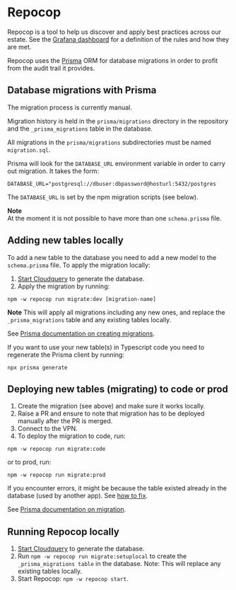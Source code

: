 # Repocop

Repocop is a tool to help us discover and apply best practices across our estate. See the [Grafana dashboard](https://metrics.gutools.co.uk/d/2uaV8PiIz/repocop?orgId=1) for a definition of the rules and how they are met.

Repocop uses the [Prisma](https://www.prisma.io) ORM for database migrations in order to profit from the audit
trail it provides.

## Database migrations with Prisma

The migration process is currently manual.

Migration history is held in the `prisma/migrations` directory in the repository and the `_prisma_migrations` table in the
database.

All migrations in the `prisma/migrations` subdirectories must be named `migration.sql`.

Prisma will look for the `DATABASE_URL` environment variable in order to carry out migration. It takes the form:

```
DATABASE_URL="postgresql://dbuser:dbpassword@hosturl:5432/postgres
```

The `DATABASE_URL` is set by the npm migration scripts (see below).

**Note**  
At the moment it is not possible to have more than
one `schema.prisma` file.

## Adding new tables locally

To add a new table to the database you need to add a new model to the `schema.prisma` file. To apply the migration locally:

1. [Start Cloudquery](../../packages/cloudquery/README.md) to generate the database.
2. Apply the migration by running:
```
npm -w repocop run migrate:dev [migration-name]
```

**Note**
This will apply all migrations including any new ones, and replace the `_prisma_migrations` table and any existing tables locally.

See [Prisma documentation on creating migrations](https://www.prisma.io/docs/guides/migrate/developing-with-prisma-migrate#create-migrations).

If you want to use your new table(s) in Typescript code you need to regenerate the Prisma client by running:

```
npx prisma generate
```

## Deploying new tables (migrating) to code or prod

1. Create the migration (see above) and make sure it works locally.
2. Raise a PR and ensure to note that migration has to be deployed manually after the PR is merged.
3. Connect to the VPN.
4. To deploy the migration to code, run:

```
npm -w repocop run migrate:code 
```

or to prod, run:

```
npm -w repocop run migrate:prod
```

If you encounter errors, it might be because the table existed already in the database (used by another app). See [how to fix](https://www.prisma.io/docs/guides/migrate/production-troubleshooting#failed-migration).

See [Prisma documentation on migration](https://www.prisma.io/docs/concepts/components/prisma-migrate/migrate-development-production).

## Running Repocop locally

1. [Start Cloudquery](../../packages/cloudquery/README.md) to generate the database.
2. Run `npm -w repocop run migrate:setuplocal` to create the `_prisma_migrations table` in the database. Note: This will replace any existing tables locally.
3. Start Repocop: `npm -w repocop start`.
